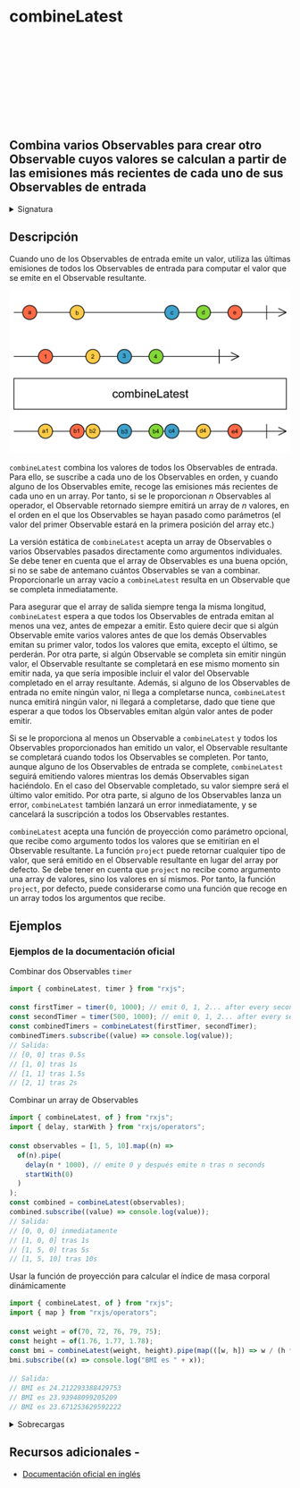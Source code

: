 <div class="page-heading">

# combineLatest

<a target="_blank" href="https://github.com/ReactiveX/rxjs/blob/master/src/internal/operators/combineLatest.ts">
<svg>
  <use xlink:href="/assets/icons/github.svg#github"></use>
</svg>
</a>
</div>

<h2 class="subtitle"> Combina varios Observables para crear otro Observable cuyos valores se calculan a partir de las emisiones más recientes de cada uno de sus Observables de entrada
</h2>

<details>
<summary>Signatura</summary>

### Firma

`combineLatest<O extends ObservableInput<any>, R>(...observables: (SchedulerLike | O | ((...values: ObservedValueOf<O>[]) => R))[]): Observable<R>`

### Parámetros

<table>
<tr><td>observables</td><td>Tipo: <code>(SchedulerLike | O | ((...values: ObservedValueOf[]) => R))[]</code>.</td></tr>
</table>

### Retorna

`Observable<R>`: Un Observable de valores proyectados a partir de las emisiones más recientes de cada Observable de entrada, o un array de los de las emisiones más recientes de cada Observable de entrada.

</details>

## Descripción

Cuando uno de los Observables de entrada emite un valor, utiliza las últimas emisiones de todos los Observables de entrada para computar el valor que se emite en el Observable resultante.

<img src="assets/images/marble-diagrams/join-creation/combineLatest.png" alt="Diagrama de canicas del operador combineLatest">

`combineLatest` combina los valores de todos los Observables de entrada. Para ello, se suscribe a cada uno de los Observables en orden, y cuando alguno de los Observables emite, recoge las emisiones más recientes de cada uno en un array. Por tanto, si se le proporcionan *n* Observables al operador, el Observable retornado siempre emitirá un array de *n* valores, en el orden en el que los Observables se hayan pasado como parámetros (el valor del primer Observable estará en la primera posición del array etc.)

La versión estática de `combineLatest` acepta un array de Observables o varios Observables pasados directamente como argumentos individuales. Se debe tener en cuenta que el array de Observables es una buena opción, si no se sabe de antemano cuántos Observables se van a combinar. Proporcionarle un array vacío a `combineLatest` resulta en un Observable que se completa inmediatamente.

Para asegurar que el array de salida siempre tenga la misma longitud, `combineLatest` espera a que todos los Observables de entrada emitan al menos una vez, antes de empezar a emitir. Esto quiere decir que si algún Observable emite varios valores antes de que los demás Observables emitan su primer valor, todos los valores que emita, excepto el último, se perderán. Por otra parte, si algún Observable se completa sin emitir ningún valor, el Observable resultante se completará en ese mismo momento sin emitir nada, ya que sería imposible incluir el valor del Observable completado en el array resultante. Además, si alguno de los Observables de entrada no emite ningún valor, ni llega a completarse nunca, `combineLatest` nunca emitirá ningún valor, ni llegará a completarse, dado que tiene que esperar a que todos los Observables emitan algún valor antes de poder emitir.

Si se le proporciona al menos un Observable a `combineLatest` y todos los Observables proporcionados han emitido un valor, el Observable resultante se completará cuando todos los Observables se completen. Por tanto, aunque alguno de los Observables de entrada se complete, `combineLatest` seguirá emitiendo valores mientras los demás Observables sigan haciéndolo. En el caso del Observable completado, su valor siempre será el último valor emitido. Por otra parte, si alguno de los Observables lanza un error, `combineLatest` también lanzará un error inmediatamente, y se cancelará la suscripción a todos los Observables restantes.

`combineLatest` acepta una función de proyección como parámetro opcional, que recibe como argumento todos los valores que se emitirían en el Observable resultante. La función `project` puede retornar cualquier tipo de valor, que será emitido en el Observable resultante en lugar del array por defecto. Se debe tener en cuenta que `project` no recibe como argumento una array de valores, sino los valores en sí mismos. Por tanto, la función `project`, por defecto, puede considerarse como una función que recoge en un array todos los argumentos que recibe.

## Ejemplos

### Ejemplos de la documentación oficial

Combinar dos Observables `timer`

```javascript
import { combineLatest, timer } from "rxjs";

const firstTimer = timer(0, 1000); // emit 0, 1, 2... after every second, starting from now
const secondTimer = timer(500, 1000); // emit 0, 1, 2... after every second, starting 0,5s from now
const combinedTimers = combineLatest(firstTimer, secondTimer);
combinedTimers.subscribe((value) => console.log(value));
// Salida:
// [0, 0] tras 0.5s
// [1, 0] tras 1s
// [1, 1] tras 1.5s
// [2, 1] tras 2s
```

Combinar un array de Observables

```javascript
import { combineLatest, of } from "rxjs";
import { delay, starWith } from "rxjs/operators";

const observables = [1, 5, 10].map((n) =>
  of(n).pipe(
    delay(n * 1000), // emite 0 y después emite n tras n seconds
    startWith(0)
  )
);
const combined = combineLatest(observables);
combined.subscribe((value) => console.log(value));
// Salida:
// [0, 0, 0] inmediatamente
// [1, 0, 0] tras 1s
// [1, 5, 0] tras 5s
// [1, 5, 10] tras 10s
```

Usar la función de proyección para calcular el índice de masa corporal dinámicamente

```javascript
import { combineLatest, of } from "rxjs";
import { map } from "rxjs/operators";

const weight = of(70, 72, 76, 79, 75);
const height = of(1.76, 1.77, 1.78);
const bmi = combineLatest(weight, height).pipe(map(([w, h]) => w / (h * h)));
bmi.subscribe((x) => console.log("BMI es " + x));

// Salida:
// BMI es 24.212293388429753
// BMI es 23.93948099205209
// BMI es 23.671253629592222
```

<details>
<summary>Sobrecargas</summary>
<div class="overload-container">

<div class="overload-section">

### Firma

`combineLatest(sources: [O1], resultSelector: (v1: ObservedValueOf<O1>) => R, scheduler?: SchedulerLike): Observable<R>`

### Parámetros

<table>
<tr><td>sources</td><td>Tipo: <code>[O1]</code>.</td></tr>
<tr><td>resultSelector</td><td>Tipo: <code>(v1: ObservedValueOf) => R</code>.</td></tr>
<tr><td>scheduler</td><td>Opcional. El valor por defecto es <code>undefined</code>.
Tipo: <code>SchedulerLike</code>.</td></tr>
</table>

### Retorna

`Observable<R>`

</div>

<div class="overload-section">

### Firma

`combineLatest(sources: [O1, O2], resultSelector: (v1: ObservedValueOf<O1>, v2: ObservedValueOf<O2>) => R, scheduler?: SchedulerLike): Observable<R>`

### Parámetros

<table>
<tr><td>sources</td><td>Tipo: <code>[O1, O2]</code>.</td></tr>
<tr><td>resultSelector</td><td>Tipo: <code>(v1: ObservedValueOf, v2: ObservedValueOf) => R</code>.</td></tr>
<tr><td>scheduler</td><td>Opcional. El valor por defecto es <code>undefined</code>.
Tipo: <code>SchedulerLike</code>.</td></tr>
</table>

### Retorna

`Observable<R>`

</div>

<div class="overload-section">

### Firma

`combineLatest(sources: [O1, O2, O3], resultSelector: (v1: ObservedValueOf<O1>, v2: ObservedValueOf<O2>, v3: ObservedValueOf<O3>) => R, scheduler?: SchedulerLike): Observable<R>`

### Parámetros

<table>
<tr><td>sources</td><td>Tipo: <code>[O1, O2, O3]</code>.</td></tr>
<tr><td>resultSelector</td><td>Tipo: <code>(v1: ObservedValueOf, v2: ObservedValueOf, v3: ObservedValueOf) => R</code>.</td></tr>
<tr><td>scheduler</td><td>Opcional. El valor por defecto es <code>undefined</code>.
Tipo: <code>SchedulerLike</code>.</td></tr>
</table>

### Retorna

`Observable<R>`

</div>

<div class="overload-section">

### Firma

`combineLatest(sources: [O1, O2, O3, O4], resultSelector: (v1: ObservedValueOf<O1>, v2: ObservedValueOf<O2>, v3: ObservedValueOf<O3>, v4: ObservedValueOf<O4>) => R, scheduler?: SchedulerLike): Observable<R>`

### Parámetros

<table>
<tr><td>sources</td><td>Tipo: <code>[O1, O2, O3, O4]</code>.</td></tr>
<tr><td>resultSelector</td><td>Tipo: <code>(v1: ObservedValueOf, v2: ObservedValueOf, v3: ObservedValueOf, v4: ObservedValueOf) => R</code>.</td></tr>
<tr><td>scheduler</td><td>Opcional. El valor por defecto es <code>undefined</code>.
Tipo: <code>SchedulerLike</code>.</td></tr>
</table>

### Retorna

`Observable<R>`

</div>

<div class="overload-section">

### Firma

`combineLatest(sources: [O1, O2, O3, O4, O5], resultSelector: (v1: ObservedValueOf<O1>, v2: ObservedValueOf<O2>, v3: ObservedValueOf<O3>, v4: ObservedValueOf<O4>, v5: ObservedValueOf<O5>) => R, scheduler?: SchedulerLike): Observable<R>`

### Parámetros

<table>
<tr><td>sources</td><td>Tipo: <code>[O1, O2, O3, O4, O5]</code>.</td></tr>
<tr><td>resultSelector</td><td>Tipo: <code>(v1: ObservedValueOf, v2: ObservedValueOf, v3: ObservedValueOf, v4: ObservedValueOf, v5: ObservedValueOf) => R</code>.</td></tr>
<tr><td>scheduler</td><td>Opcional. El valor por defecto es <code>undefined</code>.
Tipo: <code>SchedulerLike</code>.</td></tr>
</table>

### Retorna

`Observable<R>`

</div>

<div class="overload-section">

### Firma

`combineLatest(sources: [O1, O2, O3, O4, O5, O6], resultSelector: (v1: ObservedValueOf<O1>, v2: ObservedValueOf<O2>, v3: ObservedValueOf<O3>, v4: ObservedValueOf<O4>, v5: ObservedValueOf<O5>, v6: ObservedValueOf<O6>) => R, scheduler?: SchedulerLike): Observable<R>`

### Parámetros

<table>
<tr><td>sources</td><td>Tipo: <code>[O1, O2, O3, O4, O5, O6]</code>.</td></tr>
<tr><td>resultSelector</td><td>Tipo: <code>(v1: ObservedValueOf, v2: ObservedValueOf, v3: ObservedValueOf, v4: ObservedValueOf, v5: ObservedValueOf, v6:</code> ObservedValueOf) => R.</td></tr>
<tr><td>scheduler</td><td>Opcional. El valor por defecto es <code>undefined</code>.
Tipo: <code>SchedulerLike</code>.</td></tr>
</table>

### Retorna

`Observable<R>`

</div>

<div class="overload-section">

### Firma

`combineLatest(sources: O[], resultSelector: (...args: ObservedValueOf<O>[]) => R, scheduler?: SchedulerLike): Observable<R>`

### Parámetros

<table>
<tr><td>sources</td><td>Tipo: <code>O[]</code>.</td></tr>
<tr><td>resultSelector</td><td>Tipo: <code>(...args: ObservedValueOf[]) => R</code>.</td></tr>
<tr><td>scheduler</td><td>Opcional. El valor por defecto es <code>undefined</code>.
Tipo: <code>SchedulerLike</code>.</td></tr>
</table>

### Retorna

`Observable<R>`

</div>

<div class="overload-section">

### Firma

`combineLatest(v1: O1, resultSelector: (v1: ObservedValueOf<O1>) => R, scheduler?: SchedulerLike): Observable<R>`

### Parámetros

<table>
<tr><td>v1</td><td>Tipo: <code>O1</code>.</td></tr>
<tr><td>resultSelector</td><td>Tipo: <code>(v1: ObservedValueOf) => R</code>.</td></tr>
<tr><td>scheduler</td><td>Opcional. El valor por defecto es <code>undefined</code>.
Tipo: <code>SchedulerLike</code>.</td></tr>
</table>

### Retorna

`Observable<R>`

</div>

<div class="overload-section">

### Firma

combineLatest(v1: O1, v2: O2, resultSelector: (v1: ObservedValueOf<O1>, v2: ObservedValueOf<O2>) => R, scheduler?: `SchedulerLike): Observable<R>`

### Parámetros

<table>
<tr><td>v1</td><td>Tipo: <code>O1</code>.</td></tr>
<tr><td>v2</td><td>Tipo: <code>O2</code>.</td></tr>
<tr><td>resultSelector</td><td>Tipo: <code>(v1: ObservedValueOf, v2: ObservedValueOf) => R</code>.</td></tr>
<tr><td>scheduler</td><td>Opcional. El valor por defecto es <code>undefined</code>.
Tipo: <code>SchedulerLike</code>.</td></tr>
</table>

### Retorna

`Observable<R>`

</div>

<div class="overload-section">

### Firma

`combineLatest(v1: O1, v2: O2, v3: O3, resultSelector: (v1: ObservedValueOf<O1>, v2: ObservedValueOf<O2>, v3: ObservedValueOf<O3>) => R, scheduler?: SchedulerLike): Observable<R>`

### Parámetros

<table>
<tr><td>v1</td><td>Tipo: <code>O1</code>.</td></tr>
<tr><td>v2</td><td>Tipo: <code>O2</code>.</td></tr>
<tr><td>v3</td><td>Tipo: <code>O3</code>.</td></tr>
<tr><td>resultSelector</td><td>Tipo: <code>(v1: ObservedValueOf, v2: ObservedValueOf, v3: ObservedValueOf) => R</code>.</td></tr>
<tr><td>scheduler</td><td>Opcional. El valor por defecto es <code>undefined</code>.
Tipo: <code>SchedulerLike</code>.</td></tr>
</table>

### Retorna

`Observable<R>`

</div>

<div class="overload-section">

### Firma

`combineLatest(v1: O1, v2: O2, v3: O3, v4: O4, resultSelector: (v1: ObservedValueOf<O1>, v2: ObservedValueOf<O2>, v3: ObservedValueOf<O3>, v4: ObservedValueOf<O4>) => R, scheduler?: SchedulerLike): Observable<R>`

### Parámetros

<table>
<tr><td>v1</td><td>Tipo: <code>O1</code>.</td></tr>
<tr><td>v2</td><td>Tipo: <code>O2</code>.</td></tr>
<tr><td>v3</td><td>Tipo: <code>O3</code>.</td></tr>
<tr><td>v4</td><td>Tipo: <code>O4</code>.</td></tr>
<tr><td>resultSelector</td><td>Tipo: <code>(v1: ObservedValueOf, v2: ObservedValueOf, v3: ObservedValueOf, v4: ObservedValueOf) => R</code>.</td></tr>
<tr><td>scheduler</td><td>Opcional. El valor por defecto es <code>undefined</code>.
Tipo: <code>SchedulerLike</code>.</td></tr>
</table>

### Retorna

`Observable<R>`

</div>

<div class="overload-section">

### Firma

`combineLatest(v1: O1, v2: O2, v3: O3, v4: O4, v5: O5, resultSelector: (v1: ObservedValueOf<O1>, v2: ObservedValueOf<O2>, v3: ObservedValueOf<O3>, v4: ObservedValueOf<O4>, v5: ObservedValueOf<O5>) => R, scheduler?: SchedulerLike): Observable<R>`

### Parámetros

<table>
<tr><td>v1</td><td>Tipo: <code>O1</code>.</td></tr>
<tr><td>v2</td><td>Tipo: <code>O2</code>.</td></tr>
<tr><td>v3</td><td>Tipo: <code>O3</code>.</td></tr>
<tr><td>v4</td><td>Tipo: <code>O4</code>.</td></tr>
<tr><td>v5</td><td>Tipo: <code>O5</code>.</td></tr>
<tr><td>resultSelector</td><td>Tipo: <code>(v1: ObservedValueOf, v2: ObservedValueOf, v3: ObservedValueOf, v4: ObservedValueOf, v5: ObservedValueOf) => R</code>.</td></tr>
<tr><td>scheduler</td><td>Opcional. El valor por defecto es <code>undefined</code>.
Tipo: <code>SchedulerLike</code>.</td></tr>
</table>

### Retorna

`Observable<R>`

</div>

<div class="overload-section">

### Firma

`combineLatest(v1: O1, v2: O2, v3: O3, v4: O4, v5: O5, v6: O6, resultSelector: (v1: ObservedValueOf<O1>, v2: ObservedValueOf<O2>, v3: ObservedValueOf<O3>, v4: ObservedValueOf<O4>, v5: ObservedValueOf<O5>, v6: ObservedValueOf<O6>) => R, scheduler?: SchedulerLike): Observable<R>`

### Parámetros

<table>
<tr><td>v1</td><td>Tipo: <code>O1</code>.</td></tr>
<tr><td>v2</td><td>Tipo: <code>O2</code>.</td></tr>
<tr><td>v3</td><td>Tipo: <code>O3</code>.</td></tr>
<tr><td>v4</td><td>Tipo: <code>O4</code>.</td></tr>
<tr><td>v5</td><td>Tipo: <code>O5</code>.</td></tr>
<tr><td>v6</td><td>Tipo: <code>O6</code>.</td></tr>
<tr><td>resultSelector</td><td>Tipo: <code>(v1: ObservedValueOf, v2: ObservedValueOf, v3: ObservedValueOf, v4: ObservedValueOf, v5: ObservedValueOf, v6:</code> ObservedValueOf) => R.</td></tr>
<tr><td>scheduler</td><td>Opcional. El valor por defecto es <code>undefined</code>.
Tipo: <code>SchedulerLike</code>.</td></tr>
</table>

### Retorna

`Observable<R>`

</div>

<div class="overload-section">

### Firma

`combineLatest(sources: [O1], scheduler: SchedulerLike): Observable<[ObservedValueOf<O1>]>`

### Parámetros

<table>
<tr><td>sources</td><td>Tipo: <code>[O1]</code>.</td></tr>
<tr><td>scheduler</td><td>Tipo: <code>SchedulerLike</code>.
</td></tr>
</table>

### Retorna

`Observable<[ObservedValueOf<O1>]>`

</div>

<div class="overload-section">

### Firma

`combineLatest(sources: [O1, O2], scheduler: SchedulerLike): Observable<[ObservedValueOf<O1>, ObservedValueOf<O2>]>`

### Parámetros

<table>
<tr><td>sources</td><td>Tipo: <code>[O1, O2]</code>.</td></tr>
<tr><td>scheduler</td><td>Tipo: <code>SchedulerLike</code>.
</td></tr>
</table>

### Retorna

`Observable<[ObservedValueOf<O1>, ObservedValueOf<O2>]>`

</div>

<div class="overload-section">

### Firma

`combineLatest(sources: [O1, O2, O3], scheduler: SchedulerLike): Observable<[ObservedValueOf<O1>, ObservedValueOf<O2>, ObservedValueOf<O3>]>`

### Parámetros

<table>
<tr><td>sources</td><td>Tipo: <code>[O1, O2, O3]</code>.</td></tr>
<tr><td>scheduler</td><td>Tipo: <code>SchedulerLike</code>.
</td></tr>
</table>

### Retorna

`Observable<[ObservedValueOf<O1>, ObservedValueOf<O2>, ObservedValueOf<O3>]>`

</div>

<div class="overload-section">

### Firma

`combineLatest(sources: [O1, O2, O3, O4], scheduler: SchedulerLike): Observable<[ObservedValueOf<O1>, ObservedValueOf<O2>, ObservedValueOf<O3>, ObservedValueOf<O4>]>`

### Parámetros

<table>
<tr><td>sources</td><td>Tipo: <code>[O1, O2, O3, O4]</code>.</td></tr>
<tr><td>scheduler</td><td>Tipo: <code>SchedulerLike</code>.
</td></tr>
</table>

### Retorna

`Observable<[ObservedValueOf<O1>, ObservedValueOf<O2>, ObservedValueOf<O3>, ObservedValueOf<O4>]>`

</div>

<div class="overload-section">

### Firma

`combineLatest(sources: [O1, O2, O3, O4, O5], scheduler: SchedulerLike): Observable<[ObservedValueOf<O1>, ObservedValueOf<O2>, ObservedValueOf<O3>, ObservedValueOf<O4>, ObservedValueOf<O5>]>`

### Parámetros

<table>
<tr><td>sources</td><td>Tipo: <code>[O1, O2, O3, O4, O5]</code>.</td></tr>
<tr><td>scheduler</td><td>Tipo: <code>SchedulerLike</code>.
</td></tr>
</table>

### Retorna

`Observable<[ObservedValueOf<O1>, ObservedValueOf<O2>, ObservedValueOf<O3>, ObservedValueOf<O4>, ObservedValueOf<O5>]>`

</div>

<div class="overload-section">

### Firma

`combineLatest(sources: [O1, O2, O3, O4, O5, O6], scheduler: SchedulerLike): Observable<[ObservedValueOf<O1>, ObservedValueOf<O2>, ObservedValueOf<O3>, ObservedValueOf<O4>, ObservedValueOf<O5>, ObservedValueOf<O6>]>`

### Parámetros

<table>
<tr><td>sources</td><td>Tipo: <code>[O1, O2, O3, O4, O5, O6]</code>.</td></tr>
<tr><td>scheduler</td><td>Tipo: <code>SchedulerLike</code>.
</td></tr>
</table>

### Retorna

`Observable<[ObservedValueOf<O1>, ObservedValueOf<O2>, ObservedValueOf<O3>, ObservedValueOf<O4>, ObservedValueOf<O5>, ObservedValueOf<O6>]>`

</div>

<div class="overload-section">

### Firma

`combineLatest(sources: O[], scheduler: SchedulerLike): Observable<ObservedValueOf<O>[]>`

### Parámetros

<table>
<tr><td>sources</td><td>Tipo: <code>O[]</code>.</td></tr>
<tr><td>scheduler</td><td>Tipo: <code>SchedulerLike</code>.
</td></tr>
</table>

### Retorna

`Observable<ObservedValueOf<O>[]>`

</div>

<div class="overload-section">

### Firma

`combineLatest(sources: [O1]): Observable<[ObservedValueOf<O1>]>`

### Parámetros

<table>
<tr><td>sources</td><td>Tipo: <code>[O1]</code>.</td></tr>
<tr><td></td><td>`Observable<[ObservedValueOf<O1>]>`
</td></tr>
</table>

### Retorna

`combineLatest(sources: [O1, O2]): Observable<[ObservedValueOf<O1>, ObservedValueOf<O2>]>`

</div>

<div class="overload-section">

### Firma

### Parámetros

<table>
<tr><td>sources</td><td>Tipo: <code>[O1, O2]</code>.</td></tr>
<tr><td></td><td>`Observable<[ObservedValueOf<O1>, ObservedValueOf<O2>]>`
</td></tr>

</table>

### Retorna

`combineLatest(sources: [O1, O2, O3]): Observable<[ObservedValueOf<O1>, ObservedValueOf<O2>, ObservedValueOf<O3>]>`

</div>

<div class="overload-section">

### Firma

### Parámetros

<table>
<tr><td>sources</td><td>Tipo: <code>[O1, O2, O3]</code>.</td></tr>
<tr><td></td><td>`Observable<[ObservedValueOf<O1>, ObservedValueOf<O2>, ObservedValueOf<O3>]>`
</td></tr>
</table>

### Retorna

`combineLatest(sources: [O1, O2, O3, O4]): Observable<[ObservedValueOf<O1>, ObservedValueOf<O2>, ObservedValueOf<O3>, ObservedValueOf<O4>]>`

</div>

<div class="overload-section">

### Firma

### Parámetros

<table>
<tr><td>sources</td><td>Tipo: <code>[O1, O2, O3, O4]</code>.</td></tr>
<tr><td></td><td>`Observable<[ObservedValueOf<O1>, ObservedValueOf<O2>, ObservedValueOf<O3>, ObservedValueOf<O4>]>`
</td></tr>
</table>

### Retorna

`combineLatest(sources: [O1, O2, O3, O4, O5]): Observable<[ObservedValueOf<O1>, ObservedValueOf<O2>, ObservedValueOf<O3>, ObservedValueOf<O4>,

</div>

<div class="overload-section">

### FirmaObservedValueOf<O5>]>`

### Parámetros

<table>
<tr><td>sources</td><td>Tipo: <code>[O1, O2, O3, O4, O5]</code>.</td></tr>
<tr><td></td><td>`Observable<[ObservedValueOf<O1>, ObservedValueOf<O2>, ObservedValueOf<O3>, ObservedValueOf<O4>, ObservedValueOf<O5>]>`
</td></tr>
</table>

### Retorna

`combineLatest(sources: [O1, O2, O3, O4, O5, O6]): Observable<[ObservedValueOf<O1>, ObservedValueOf<O2>, ObservedValueOf<O3>, ObservedValueOf<O4>,

</div>

<div class="overload-section">

### FirmaObservedValueOf<O5>, ObservedValueOf<O6>]>`

### Parámetros

<table>
<tr><td>sources</td><td>Tipo: <code>[O1, O2, O3, O4, O5, O6]</code>.</td></tr>
<tr><td></td><td>`Observable<[ObservedValueOf<O1>, ObservedValueOf<O2>, ObservedValueOf<O3>, ObservedValueOf<O4>, ObservedValueOf<O5>, `ObservedValueOf<O6>]></td></tr>
</table>

### Retorna

`combineLatest(sources: O[]): Observable<ObservedValueOf<O>[]>`

</div>

<div class="overload-section">

### Firma

### Parámetros

<table>
<tr><td>sources</td><td>Tipo: <code>O[]</code>.</td></tr>
<tr><td></td><td>`Observable<ObservedValueOf<O>[]>`
</td></tr>
</table>

### Retorna

`combineLatest(v1: O1, scheduler?: SchedulerLike): Observable<[ObservedValueOf<O1>]>`

</div>

<div class="overload-section">

### Firma

### Parámetros

<table>
<tr><td>v1</td><td>Tipo: <code>O1</code>.</td></tr>
<tr><td></td><td></td></tr>
<tr><td>scheduler</td><td>Opcional. El valor por defecto es <code>undefined</code>.
Tipo: <code>SchedulerLike</code>.</td></tr>
</table>

### Retorna

`Observable<[ObservedValueOf<O1>]>`

</div>

<div class="overload-section">

### Firma

`combineLatest(v1: O1, v2: O2, scheduler?: SchedulerLike): Observable<[ObservedValueOf<O1>, ObservedValueOf<O2>]>`

### Parámetros

<table>
<tr><td>v1</td><td>Tipo: <code>O1</code>.</td></tr>
<tr><td>v2</td><td>Tipo: <code>O2</code>.</td></tr>
<tr><td>scheduler</td><td>Opcional. El valor por defecto es <code>undefined</code>.
Tipo: <code>SchedulerLike</code>.</td></tr>
</table>

### Retorna

`Observable<[ObservedValueOf<O1>, ObservedValueOf<O2>]>`

</div>

<div class="overload-section">

### Firma

`combineLatest(v1: O1, v2: O2, v3: O3, scheduler?: SchedulerLike): Observable<[ObservedValueOf<O1>, ObservedValueOf<O2>, ObservedValueOf<O3>]>`

### Parámetros

<table>
<tr><td>v1</td><td>Tipo: <code>O1</code>.</td></tr>
<tr><td>v2</td><td>Tipo: <code>O2</code>.</td></tr>
<tr><td>v3</td><td>Tipo: <code>O3</code>.</td></tr>
<tr><td>scheduler</td><td>Opcional. El valor por defecto es <code>undefined</code>.
Tipo: <code>SchedulerLike</code>.</td></tr>
</table>

### Retorna

`Observable<[ObservedValueOf<O1>, ObservedValueOf<O2>, ObservedValueOf<O3>]>`

</div>

<div class="overload-section">

### Firma

`combineLatest(v1: O1, v2: O2, v3: O3, v4: O4, scheduler?: SchedulerLike): Observable<[ObservedValueOf<O1>, ObservedValueOf<O2>, ObservedValueOf<O3>, ObservedValueOf<O4>]>`

### Parámetros

<table>
<tr><td>v1</td><td>Tipo: <code>O1</code>.</td></tr>
<tr><td>v2</td><td>Tipo: <code>O2</code>.</td></tr>
<tr><td>v3</td><td>Tipo: <code>O3</code>.</td></tr>
<tr><td>v4</td><td>Tipo: <code>O4</code>.</td></tr>
<tr><td>scheduler</td><td>Opcional. El valor por defecto es <code>undefined</code>.
Tipo: <code>SchedulerLike</code>.</td></tr>
</table>

### Retorna

`Observable<[ObservedValueOf<O1>, ObservedValueOf<O2>, ObservedValueOf<O3>, ObservedValueOf<O4>]>`

</div>

<div class="overload-section">

### Firma

`combineLatest(v1: O1, v2: O2, v3: O3, v4: O4, v5: O5, scheduler?: SchedulerLike): Observable<[ObservedValueOf<O1>, ObservedValueOf<O2>, ObservedValueOf<O3>, ObservedValueOf<O4>, ObservedValueOf<O5>]>`

### Parámetros

<table>
<tr><td>v1</td><td>Tipo: <code>O1</code>.</td></tr>
<tr><td>v2</td><td>Tipo: <code>O2</code>.</td></tr>
<tr><td>v3</td><td>Tipo: <code>O3</code>.</td></tr>
<tr><td>v4</td><td>Tipo: <code>O4</code>.</td></tr>
<tr><td>v5</td><td>Tipo: <code>O5</code>.</td></tr>
<tr><td>scheduler</td><td>Opcional. El valor por defecto es <code>undefined</code>.
Tipo: <code>SchedulerLike</code>.</td></tr>
</table>

### Retorna

`Observable<[ObservedValueOf<O1>, ObservedValueOf<O2>, ObservedValueOf<O3>, ObservedValueOf<O4>, ObservedValueOf<O5>]>`

</div>

<div class="overload-section">

### Firma

`combineLatest(v1: O1, v2: O2, v3: O3, v4: O4, v5: O5, v6: O6, scheduler?: SchedulerLike): Observable<[ObservedValueOf<O1>, ObservedValueOf<O2>, ObservedValueOf<O3>, ObservedValueOf<O4>, ObservedValueOf<O5>, ObservedValueOf<O6>]>`

### Parámetros

<table>
<tr><td>v1</td><td>Tipo: <code>O1</code>.</td></tr>
<tr><td>v2</td><td>Tipo: <code>O2</code>.</td></tr>
<tr><td>v3</td><td>Tipo: <code>O3</code>.</td></tr>
<tr><td>v4</td><td>Tipo: <code>O4</code>.</td></tr>
<tr><td>v5</td><td>Tipo: <code>O5</code>.</td></tr>
<tr><td>v6</td><td>Tipo: <code>O6</code>.</td></tr>
<tr><td>scheduler</td><td>Opcional. El valor por defecto es <code>undefined</code>.
Tipo: <code>SchedulerLike</code>.</td></tr>
</table>

### Retorna

`Observable<[ObservedValueOf<O1>, ObservedValueOf<O2>, ObservedValueOf<O3>, ObservedValueOf<O4>, ObservedValueOf<O5>, ObservedValueOf<O6>]>`

</div>

<div class="overload-section">

### Firma

`combineLatest(...observables: O[]): Observable<any[]>`

### Parámetros

<table>
<tr><td>observables</td><td>Tipo: <code>O[]</code>.</td></tr>
</table>

### Retorna

`Observable<any[]>`

</div>

<div class="overload-section">

### Firma

`combineLatest(...observables: any[]): Observable<R>`

### Parámetros

<table>
<tr><td>observables</td><td>Tipo: <code>any[]</code>.</td></tr>
</table>

### Retorna

`Observable<R>`

</div>

<div class="overload-section">

### Firma

`combineLatest(array: O[], resultSelector: (...values: ObservedValueOf<O>[]) => R, scheduler?: SchedulerLike): Observable<R>`

### Parámetros

<table>
<tr><td>array</td><td>Tipo: <code>O[]</code>.</td></tr>
<tr><td>resultSelector</td>Tipo: <code>(...values: ObservedValueOf[]) => R</code>.<td></td></tr>
<tr><td>scheduler</td><td>Opcional. El valor por defecto es <code>undefined</code>.
Tipo: <code>SchedulerLike</code>.</td></tr>
</table>

### Retorna

`Observable<R>`

</div>

<div class="overload-section">

### Firma

`combineLatest(...observables: (SchedulerLike | O)[]): Observable<any[]>`

### Parámetros

<table>
<tr><td>observables</td><td>Tipo: <code>(SchedulerLike | O)[]</code>.</td></tr>
</table>

### Retorna

`Observable<any[]>`

</div>

<div class="overload-section">

### Firma

`combineLatest(...observables: (SchedulerLike | O | ((...values: ObservedValueOf<O>[]) => R))[]): Observable<R>`

### Parámetros

<table>
<tr><td>observables</td><td>Tipo: <code>(SchedulerLike | O | ((...values: ObservedValueOf[]) => R))[]</code>.</td></tr>
</table>

### Retorna

`Observable<R>`

</div>

<div class="overload-section">

### Firma

`combineLatest(...observables: any[]): Observable<R>`

### Parámetros

<table>
<tr><td>observables</td><td>Tipo: <code>any[]</code>.</td></tr>
</table>

### Retorna

`Observable<R>`

</div>

</div>
</details>

## Recursos adicionales -

- <a target="_blank" href="https://rxjs.dev/api/index/function/combineLatest">Documentación oficial en inglés</a>
